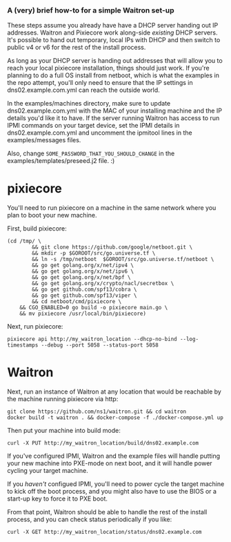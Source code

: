 ### A (very) brief how-to for a simple Waitron set-up

These steps assume you already have have a DHCP server handing out IP addresses.  Waitron and Pixiecore work along-side _existing_ DHCP servers.  It's possible to hand out temporary, local IPs with DHCP and then switch to public v4 or v6 for the rest of the install process.

As long as your DHCP server is handing out addresses that will allow you to reach your local pixiecore installation, things should just work.  If you're planning to do a full OS install from netboot, which is what the examples in the repo attempt, you'll only need to ensure that the IP settings in dns02.example.com.yml can reach the outside world.

In the examples/machines directory, make sure to update dns02.example.com.yml with the MAC of your installing machine and the IP details you'd like it to have. If the server running Waitron has access to run IPMI commands on your target device, set the IPMI details in dns02.example.com.yml and uncomment the ipmitool lines in the examples/messages files.

Also, change `SOME_PASSWORD_THAT_YOU_SHOULD_CHANGE` in the examples/templates/preseed.j2 file. :)

# pixiecore

You'll need to run pixiecore on a machine in the same network where you plan to boot your new machine.

First, build pixiecore:

```
(cd /tmp/ \
        && git clone https://github.com/google/netboot.git \
        && mkdir -p $GOROOT/src/go.universe.tf \
        && ln -s /tmp/netboot  $GOROOT/src/go.universe.tf/netboot \
        && go get golang.org/x/net/ipv4 \
        && go get golang.org/x/net/ipv6 \
        && go get golang.org/x/net/bpf \
        && go get golang.org/x/crypto/nacl/secretbox \
        && go get github.com/spf13/cobra \
        && go get github.com/spf13/viper \
        && cd netboot/cmd/pixiecore \
    && CGO_ENABLED=0 go build -o pixiecore main.go \
    && mv pixiecore /usr/local/bin/pixiecore)
```

Next, run pixiecore:

```
pixiecore api http://my_waitron_location --dhcp-no-bind --log-timestamps --debug --port 5058 --status-port 5058
```

# Waitron

Next, run an instance of Waitron at any location that would be reachable by the machine running pixiecore via http:

```
git clone https://github.com/ns1/waitron.git && cd waitron
docker build -t waitron . && docker-compose -f ./docker-compose.yml up
```

Then put your machine into build mode:

```
curl -X PUT http://my_waitron_location/build/dns02.example.com
```

If you've configured IPMI, Waitron and the example files will handle putting your new machine into PXE-mode on next boot, and it will handle power cycling your target machine.

If you _haven't_ configued IPMI, you'll need to power cycle the target machine to kick off the boot process, and you might also have to use the BIOS or a start-up key to force it to PXE boot.

From that point, Waitron should be able to handle the rest of the install process, and you can check status periodically if you like:

```
curl -X GET http://my_waitron_location/status/dns02.example.com
```

